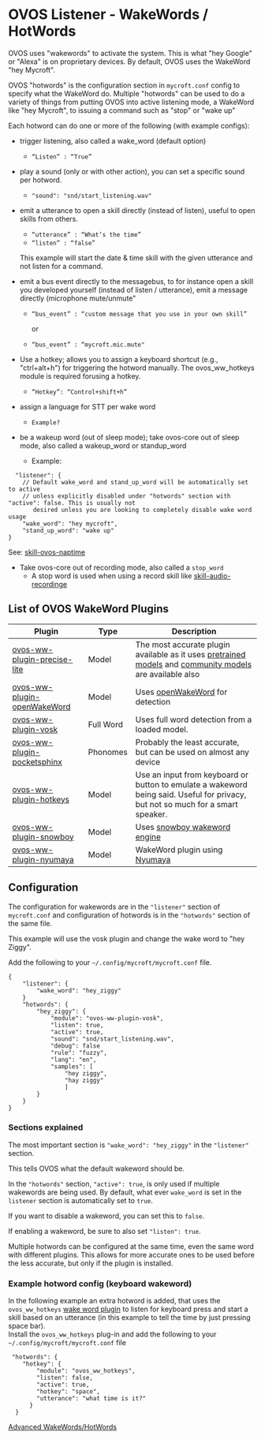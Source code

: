 # OVOS Listener - WakeWords / HotWords
OVOS uses "wakewords" to activate the system. This is what "hey Google" or "Alexa" is on proprietary devices. By default, OVOS uses the WakeWord "hey Mycroft".

OVOS "hotwords" is the configuration section in `mycroft.conf` config  to specify what the WakeWord do.  Multiple "hotwords" can be used to do a variety of things from putting OVOS into active listening mode, a WakeWord like "hey Mycroft", to issuing a command such as "stop" or "wake up"

Each hotword can do one or more of the following (with example configs):
* trigger listening, also called a wake_word (default option)
  * `“Listen” : “True”`

* play a sound (only or with other action), you can set a specific sound per hotword.
  * `"sound": "snd/start_listening.wav"`

* emit a utterance to open a skill directly (instead of listen), useful to open skills from others.
  * `“utterance” : “What’s the time”` 
  * `“listen” : “false”`
   
  This example will start the date & time skill with the given utterance and not listen for a command.

* emit a bus event directly to the messagebus, to for instance open a skill you developed yourself  (instead of listen / utterance), emit a message directly (microphone mute/unmute"
  *	`“bus_event” : “custom message that you use in your own skill”`
    
     or
   	
  *	`“bus_event” : “mycroft.mic.mute"`

* Use a hotkey; allows you to assign a keyboard shortcut (e.g., "ctrl+alt+h") for triggering the hotword manually. The ovos_ww_hotkeys module is         required forusing a hotkey.
  *	`“Hotkey”: “Control+shift+h”`

* assign a language for STT per wake word
  * `Example?`
    
* be a wakeup word (out of sleep mode); take ovos-core out of sleep mode, also called a wakeup_word or standup_word
  * Example:
```
  "listener": {
    // Default wake_word and stand_up_word will be automatically set to active
    // unless explicitly disabled under "hotwords" section with "active": false. This is usually not
       desired unless you are looking to completely disable wake word usage
    "wake_word": "hey mycroft",
    "stand_up_word": "wake up"
}
```
   See: [skill-ovos-naptime](https://github.com/OpenVoiceOS/skill-ovos-naptime)

    
* Take ovos-core out of recording mode, also called a `stop_word`
   * A stop word is used when using a record skill like
    [skill-audio-recordinge](https://github.com/NeonGeckoCom/skill-audio-recording)



## List of OVOS WakeWord Plugins
| Plugin                                 | Type     | Description                           |
|----------------------------------------|----------|----------------------------|
| [ovos-ww-plugin-precise-lite](https://github.com/OpenVoiceOS/ovos-ww-plugin-precise-lite) | Model | The most accurate plugin available as it uses [pretrained models](https://github.com/OpenVoiceOS/precise-lite-models) and [community models](https://github.com/OpenVoiceOS/ovos-ww-community-dataset) are available also |
| [ovos-ww-plugin-openWakeWord](https://github.com/OpenVoiceOS/ovos-ww-plugin-openWakeWord) | Model | Uses [openWakeWord](https://www.github.com/dscripka/openwakeword) for detection |
| [ovos-ww-plugin-vosk](https://github.com/OpenVoiceOS/ovos-ww-plugin-vosk) | Full Word | Uses full word detection from a loaded model. |
| [ovos-ww-plugin-pocketsphinx](https://github.com/OpenVoiceOS/ovos-ww-plugin-pocketsphinx) | Phonomes | Probably the least accurate, but can be used on almost any device |
| [ovos-ww-plugin-hotkeys](https://github.com/OpenVoiceOS/ovos-ww-plugin-hotkeys) | Model | Use an input from keyboard or button to emulate a wakeword being said.  Useful for privacy, but not so much for a smart speaker. |
| [ovos-ww-plugin-snowboy](https://github.com/OpenVoiceOS/ovos-ww-plugin-snowboy) | Model | Uses [snowboy wakeword engine](https://github.com/seasalt-ai/snowboy) |
| [ovos-ww-plugin-nyumaya](https://github.com/OpenVoiceOS/ovos-ww-plugin-nyumaya) | Model | WakeWord plugin using [Nyumaya](https://github.com/nyumaya) |

## Configuration
The configuration for wakewords are in the `"listener"` section of `mycroft.conf` and configuration of hotwords is in the `"hotwords"` section of the same file.

This example will use the vosk plugin and change the wake word to "hey Ziggy".

Add the following to your `~/.config/mycroft/mycroft.conf` file.
```
{
    "listener": {
        "wake_word": "hey_ziggy"
    }
    "hotwords": {
        "hey_ziggy": {
            "module": "ovos-ww-plugin-vosk",
            "listen": true,
            "active": true,
            "sound": "snd/start_listening.wav",
            "debug": false
            "rule": "fuzzy",
            "lang": "en",
            "samples": [
                "hey ziggy",
                "hay ziggy"
                ]
        }
    }
}
```

### Sections explained
The most important section is `"wake_word": "hey_ziggy"` in the `"listener"` section.

This tells OVOS what the default wakeword should be.

In the `"hotwords"` section, `"active": true`, is only used if multiple wakewords are being used.  By default, what ever `wake_word` is set in the `listener` section is automatically set to `true`.

If you want to disable a wakeword, you can set this to `false`.

If enabling a wakeword, be sure to also set `"listen": true`.

Multiple hotwords can be configured at the same time, even the same word with different plugins.  This allows for more accurate ones to be used before the less accurate, but only if the plugin is installed.


### Example hotword config (keyboard wakeword)
In the following example an extra hotword is added, that uses the `ovos_ww_hotkeys` [wake word plugin](https://github.com/OpenVoiceOS/ovos-ww-plugin-hotkeys) to listen for keyboard press and start a skill based on an utterance (in this example to tell the time by just pressing space bar).  
Install the `ovos_ww_hotkeys` plug-in and add the following to your `~/.config/mycroft/mycroft.conf` file

```
 "hotwords": {
    "hotkey": {
        "module": "ovos_ww_hotkeys",
        "listen": false,
        "active": true,
        "hotkey": "space",
        "utterance": "what time is it?"
      }
  }
```



[Advanced WakeWords/HotWords](https://openvoiceos.github.io/ovos-technical-manual/ww_plugins/)
